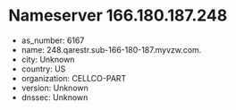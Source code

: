 # Nameserver 166.180.187.248

* as_number: 6167
* name: 248.qarestr.sub-166-180-187.myvzw.com.
* city: Unknown
* country: US
* organization: CELLCO-PART
* version: Unknown
* dnssec: Unknown
